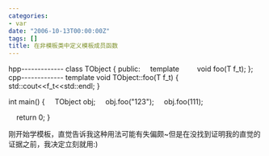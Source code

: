 ```yaml
---
categories:
- var
date: "2006-10-13T00:00:00Z"
tags: []
title: 在非模板类中定义模板成员函数
---
```


hpp-------------
class TObject {
public:
&nbsp;&nbsp;&nbsp; template<typename T>
&nbsp;&nbsp;&nbsp;&nbsp;&nbsp;&nbsp;&nbsp; void foo(T f_t);
};<br clear="all">
cpp-------------
template<typename T>
void TObject::foo(T f_t) {
&nbsp;&nbsp;&nbsp; std::cout<<f_t<<std::endl; 
}

int main() {
&nbsp;&nbsp;&nbsp; TObject obj;
&nbsp;&nbsp;&nbsp; obj.foo("123");
&nbsp;&nbsp;&nbsp; obj.foo(111);

&nbsp;&nbsp;&nbsp; return 0;
}

刚开始学模板，直觉告诉我这种用法可能有失偏颇~但是在没找到证明我的直觉的证据之前，我决定立刻就用:)
